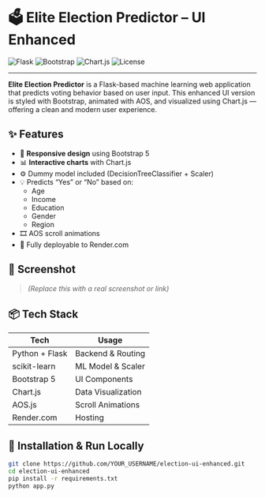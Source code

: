 # 🗳️ Elite Election Predictor – UI Enhanced

![Flask](https://img.shields.io/badge/Backend-Flask-blue)
![Bootstrap](https://img.shields.io/badge/Frontend-Bootstrap5-purple)
![Chart.js](https://img.shields.io/badge/Charts-Chart.js-orange)
![License](https://img.shields.io/badge/License-MIT-green)

---

**Elite Election Predictor** is a Flask-based machine learning web application that predicts voting behavior based on user input. This enhanced UI version is styled with Bootstrap, animated with AOS, and visualized using Chart.js — offering a clean and modern user experience.

## ✨ Features

- 🎨 **Responsive design** using Bootstrap 5  
- 📊 **Interactive charts** with Chart.js  
- ⚙️ Dummy model included (DecisionTreeClassifier + Scaler)  
- 💡 Predicts “Yes” or “No” based on:
  - Age
  - Income
  - Education
  - Gender
  - Region
- 🎞️ AOS scroll animations  
- 🚀 Fully deployable to Render.com

## 📸 Screenshot

> *(Replace this with a real screenshot or link)*

## 📦 Tech Stack

| Tech            | Usage               |
|-----------------|---------------------|
| Python + Flask  | Backend & Routing   |
| scikit-learn    | ML Model & Scaler   |
| Bootstrap 5     | UI Components       |
| Chart.js        | Data Visualization  |
| AOS.js          | Scroll Animations   |
| Render.com      | Hosting             |

## 🔧 Installation & Run Locally

```bash
git clone https://github.com/YOUR_USERNAME/election-ui-enhanced.git
cd election-ui-enhanced
pip install -r requirements.txt
python app.py
